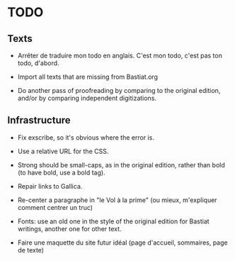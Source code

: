 TODO
====

Texts
-----

  * Arrêter de traduire mon todo en anglais. C'est mon todo, c'est pas ton todo, d'abord.

  * Import all texts that are missing from Bastiat.org

  * Do another pass of proofreading by comparing to the original edition,
    and/or by comparing independent digitizations.


Infrastructure
--------------

  * Fix exscribe, so it's obvious where the error is.

  * Use a relative URL for the CSS.

  * Strong should be small-caps, as in the original edition, rather
    than bold (to have bold, use a bold tag).

  * Repair links to Gallica.

  * Re-center a paragraphe in "le Vol à la prime" (ou mieux, m'expliquer comment centrer un truc)

  * Fonts: use an old one in the style of the original edition for
    Bastiat writings, another one for other text.

  * Faire une maquette du site futur idéal (page d'accueil, sommaires, page de texte)